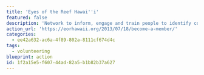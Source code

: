 ```yaml
---
title: 'Eyes of the Reef Hawai''i'
featured: false
description: 'Network to inform, engage and train people to identify coral bleaching, disease and invasive species outbreaks. They have a broad outreach program that helps to provide critical training for rapid response monitoring and stewardship of precious marine resources.'
action_url: 'https://eorhawaii.org/2013/07/18/become-a-member/'
categories:
  - ee42a632-ac6a-4f89-802a-8111cf674d4c
tags:
  - volunteering
blueprint: action
id: 1f2a15e5-f607-44ad-82a5-b1b82b37a627
---
```

